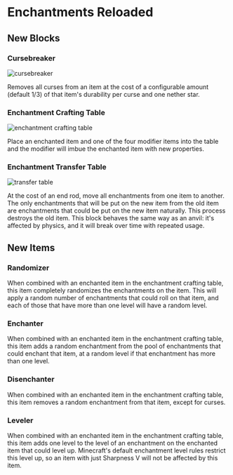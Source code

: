 # Enchantments Reloaded
## New Blocks
### Cursebreaker
![cursebreaker](https://seanboyy.github.io/images/EnchantmentsReloaded/reference/Cursebreaker.png)

Removes all curses from an item at the cost of a configurable amount (default 1/3) of that item's durability per curse
 and one nether star.
### Enchantment Crafting Table
![enchantment crafting table](https://seanboyy.github.io/images/EnchantmentsReloaded/reference/EnchantmentCraftingTable.png)

Place an enchanted item and one of the four modifier items into the table and the modifier will imbue the enchanted
item with new properties.  
### Enchantment Transfer Table
![transfer table](https://seanboyy.github.io/images/EnchantmentsReloaded/reference/TransferTable.png)

At the cost of an end rod, move all enchantments from one item to another. The only enchantments that will be put on the
new item from the old item are enchantments that could be put on the new item naturally. This process destroys the old
item. This block behaves the same way as an anvil: it's affected by physics, and it will break over time with repeated 
usage.
## New Items
### Randomizer
When combined with an enchanted item in the enchantment crafting table, this item completely randomizes the enchantments
on the item. This will apply a random number of enchantments that could roll on that item, and each of those that have 
more than one level will have a random level.
### Enchanter
When combined with an enchanted item in the enchantment crafting table, this item adds a random enchantment from the 
pool of enchantments that could enchant that item, at a random level if that enchantment has more than one level. 
### Disenchanter
When combined with an enchanted item in the enchantment crafting table, this item removes a random enchantment from that
item, except for curses.
### Leveler
When combined with an enchanted item in the enchantment crafting table, this item adds one level to the level of an 
enchantment on the enchanted item that could level up. Minecraft's default enchantment level rules restrict this level
up, so an item with just Sharpness V will not be affected by this item.
